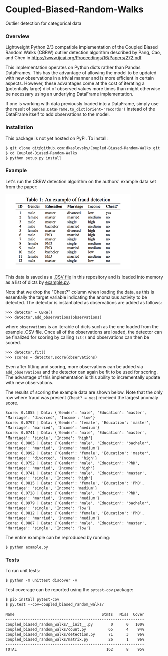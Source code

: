# Coupled-Biased-Random-Walks
Outlier detection for categorical data

### Overview
Lightweight Python 2/3 compatible implementation of the Coupled Biased Random Walks (CBRW) outlier detection algorithm described by Pang, Cao, and Chen in https://www.ijcai.org/Proceedings/16/Papers/272.pdf.

This implementation operates on Python dicts rather than Pandas DataFrames.  This has the advantage of allowing the model to be updated with new observations in a trivial manner and is more efficient in certain aspects.  However, these advantages come at the cost of iterating a (potentially large) dict of observed values more times than might otherwise be necessary using an underlying DataFrame implementation.

If one is working with data previously loaded into a DataFrame, simply use the result of `pandas.DataFrame.to_dict(orient='records')` instead of the DataFrame itself to add observations to the model.

### Installation
This package is not yet hosted on PyPI.  To install:
```
$ git clone git@github.com:dkaslovsky/Coupled-Biased-Random-Walks.git
$ cd Coupled-Biased-Random-Walks
$ python setup.py install
```

### Example
Let's run the CBRW detection algorithm on the authors' example data set from the paper:

<img src="./example_table.png" width="400">

This data is saved as a [.CSV file](./data/CBRW_paper_example.csv) in this repository and is loaded into memory as a list of dicts by [example.py](./example.py).

Note that we drop the "Cheat?" column when loading the data, as this is essentially the target variable indicating the anomalous activity to be detected.  The detector is instantiated as observations are added as follows:
```
>>> detector = CBRW()
>>> detector.add_observations(observations)
```
where `observations` is an iterable of dicts such as the one loaded from the example .CSV file.  Once all of the observations are loaded, the detector can be finalized for scoring by calling `fit()` and observations can then be scored.
```
>>> detector.fit()
>>> scores = detector.score(observations)
```
Even after fitting and scoring, more observations can be added via `add_observations` and the detector can again be fit to be used for scoring.  The advantage of this implementation is this ability to incrementally update with new observations.

The results of scoring the example data are shown below.  Note that the only row where fraud was present (`Cheat? = yes`) received the largest anomaly score.
```
Score: 0.1055 | Data: {'Gender': 'male', 'Education': 'master', 'Marriage': 'divorced', 'Income': 'low'}
Score: 0.0797 | Data: {'Gender': 'female', 'Education': 'master', 'Marriage': 'married', 'Income': 'medium'}
Score: 0.0741 | Data: {'Gender': 'male', 'Education': 'master', 'Marriage': 'single', 'Income': 'high'}
Score: 0.0805 | Data: {'Gender': 'male', 'Education': 'bachelor', 'Marriage': 'married', 'Income': 'medium'}
Score: 0.0992 | Data: {'Gender': 'female', 'Education': 'master', 'Marriage': 'divorced', 'Income': 'high'}
Score: 0.0752 | Data: {'Gender': 'male', 'Education': 'PhD', 'Marriage': 'married', 'Income': 'high'}
Score: 0.0741 | Data: {'Gender': 'male', 'Education': 'master', 'Marriage': 'single', 'Income': 'high'}
Score: 0.0815 | Data: {'Gender': 'female', 'Education': 'PhD', 'Marriage': 'single', 'Income': 'medium'}
Score: 0.0728 | Data: {'Gender': 'male', 'Education': 'PhD', 'Marriage': 'married', 'Income': 'medium'}
Score: 0.0979 | Data: {'Gender': 'male', 'Education': 'bachelor', 'Marriage': 'single', 'Income': 'low'}
Score: 0.0812 | Data: {'Gender': 'female', 'Education': 'PhD', 'Marriage': 'married', 'Income': 'medium'}
Score: 0.0887 | Data: {'Gender': 'male', 'Education': 'master', 'Marriage': 'single', 'Income': 'low'}
```

The entire example can be reproduced by running:
```
$ python example.py
```

### Tests
To run unit tests:
```
$ python -m unittest discover -v
```
Test coverage can be reported using the `pytest-cov` package:
```
$ pip install pytest-cov
$ py.test --cov=coupled_biased_random_walks/

Name                                       Stmts   Miss  Cover
--------------------------------------------------------------
coupled_biased_random_walks/__init__.py        0      0   100%
coupled_biased_random_walks/count.py          65      4    94%
coupled_biased_random_walks/detection.py      71      3    96%
coupled_biased_random_walks/matrix.py         26      1    96%
--------------------------------------------------------------
TOTAL                                        162      8    95%
```
